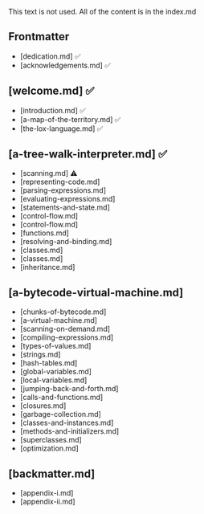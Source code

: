 This text is not used. All of the content is in the index.md

## Frontmatter

- [dedication.md] ✅
- [acknowledgements.md] ✅

## [welcome.md] ✅

- [introduction.md] ✅
- [a-map-of-the-territory.md] ✅
- [the-lox-language.md] ✅

## [a-tree-walk-interpreter.md] ✅

- [scanning.md] ⚠️
- [representing-code.md]
- [parsing-expressions.md]
- [evaluating-expressions.md]
- [statements-and-state.md]
- [control-flow.md]
- [control-flow.md]
- [functions.md]
- [resolving-and-binding.md]
- [classes.md]
- [classes.md]
- [inheritance.md]

## [a-bytecode-virtual-machine.md]

- [chunks-of-bytecode.md]
- [a-virtual-machine.md]
- [scanning-on-demand.md]
- [compiling-expressions.md]
- [types-of-values.md]
- [strings.md]
- [hash-tables.md]
- [global-variables.md]
- [local-variables.md]
- [jumping-back-and-forth.md]
- [calls-and-functions.md]
- [closures.md]
- [garbage-collection.md]
- [classes-and-instances.md]
- [methods-and-initializers.md]
- [superclasses.md]
- [optimization.md]

## [backmatter.md]

- [appendix-i.md]
- [appendix-ii.md]

